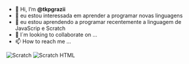 - 👋 Hi, I’m **@tkpgrazii**
- 👀 eu estou interessada em aprender a programar novas linguagens 
- 🌱 eu estou aprendendo a programar recentemente a linguagem de JavaScrip e Scratch 
- 💞️ I´m looking to collaborate on ... 
- 📫 How to reach me ...

![Scratch](https://img.shields.io/badge/Scratch-4D97FF?style=for-the-badge&logo=Scratch&logoColor=white)
![Scratch](https://img.shields.io/badge/JavaScript-323330?style=for-the-badge&logo=javascript&logocolor=F7DF1E)
HTML <igm src="https://img.shields.io/badge/Scratch-4D97FF?style=for-the-badge&logo=Scratch&logoColor=white"/>






























